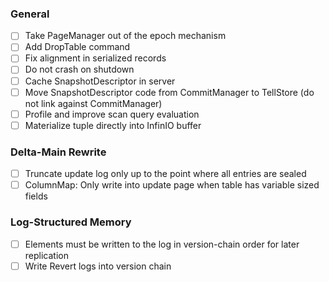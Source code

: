 ### General

- [ ] Take PageManager out of the epoch mechanism
- [ ] Add DropTable command
- [ ] Fix alignment in serialized records
- [ ] Do not crash on shutdown
- [ ] Cache SnapshotDescriptor in server
- [ ] Move SnapshotDescriptor code from CommitManager to TellStore (do not link against CommitManager)
- [ ] Profile and improve scan query evaluation
- [ ] Materialize tuple directly into InfinIO buffer

### Delta-Main Rewrite

- [ ] Truncate update log only up to the point where all entries are sealed
- [ ] ColumnMap: Only write into update page when table has variable sized fields

### Log-Structured Memory

- [ ] Elements must be written to the log in version-chain order for later replication
- [ ] Write Revert logs into version chain
